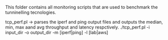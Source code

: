 This folder contains all monitoring scripts that are used to benchmark the tunninelling tecnologies.

tcp_perf.pl -> parses the iperf and ping output files and outputs the median, min, max aand avg throughput and latency respctively. 
./tcp_perf.pl -i input_dir -o output_dir -m [iperf|ping] -l [lab|aws]


